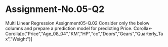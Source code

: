 # Assignment-No.05-Q2
Multi Linear Regression
Assignment05-Q.02
Consider only the below columns and prepare a prediction model for predicting Price.
Corolla<-Corolla[c("Price","Age_08_04","KM","HP","cc","Doors","Gears","Quarterly_Tax","Weight")]
